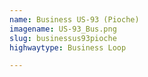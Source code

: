 ```yaml
---
name: Business US-93 (Pioche)
imagename: US-93_Bus.png
slug: businessus93pioche
highwaytype: Business Loop

---
```

